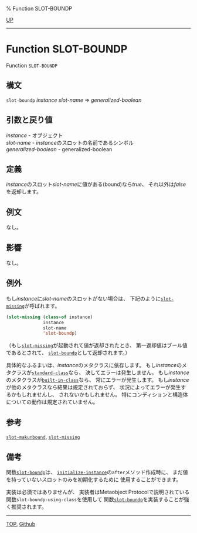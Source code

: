 % Function SLOT-BOUNDP

[UP](7.7.html)  

---

# Function **SLOT-BOUNDP**


Function `SLOT-BOUNDP`


## 構文

`slot-boundp` *instance* *slot-name* => *generalized-boolean*

## 引数と戻り値

*instance* - オブジェクト  
*slot-name* - *instance*のスロットの名前であるシンボル  
*generalized-boolean* - generalized-boolean


## 定義

*instance*のスロット*slot-name*に値がある(bound)なら*true*、
それ以外は*false*を返却します。


## 例文

なし。


## 影響

なし。


## 例外

もし*instance*に*slot-name*のスロットがない場合は、
下記のように[`slot-missing`](7.7.slot-missing.html)が呼ばれます。

```lisp
(slot-missing (class-of instance)
              instance
              slot-name
              'slot-boundp)
```

（もし[`slot-missing`](7.7.slot-missing.html)が起動されて値が返却されたとき、
第一返却値はブール値であるとされて、
[`slot-boundp`](7.7.slot-boundp.html)として返却されます。）

具体的なふるまいは、*instance*のメタクラスに依存します。
もし*instance*のメタクラスが[`standard-class`](4.4.standard-class.html)なら、
決してエラーは発生しません。
もし*instance*のメタクラスが[`built-in-class`](4.4.built-in-class.html)なら、
常にエラーが発生します。
もし*instance*が他のメタクラスなら結果は規定されておらず、
状況によってエラーが発生するかもしれませんし、
されないかもしれません。
特にコンディションと構造体についての動作は規定されていません。


## 参考

[`slot-makunbound`](7.7.slot-makunbound.html),
[`slot-missing`](7.7.slot-missing.html)


## 備考

関数[`slot-boundp`](7.7.slot-boundp.html)は、
[`initialize-instance`](7.7.initialize-instance.html)の`after`メソッド作成時に、
まだ値を持っていないスロットのみを初期化するために
使用することができます。

実装は必須ではありませんが、
実装者はMetaobject Protocolで説明されている
関数`slot-boundp-using-class`を使用して
関数[`slot-boundp`](7.7.slot-boundp.html)を実装することが強く推奨されます。


---
[TOP](index.html),  [Github](https://github.com/nptcl/npt-japanese)

